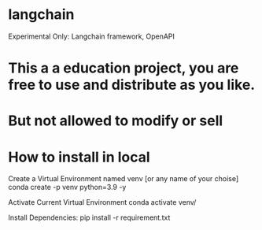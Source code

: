 # langchain
Experimental Only: Langchain framework, OpenAPI

# This a a education project, you are free to use and distribute as you like.
# But not allowed to modify or sell

# How to install in local
Create a Virtual Environment named venv [or any name of your choise]
conda create -p venv python=3.9 -y


Activate Current Virtual Environment
conda activate venv/

Install Dependencies:
pip install -r requirement.txt



